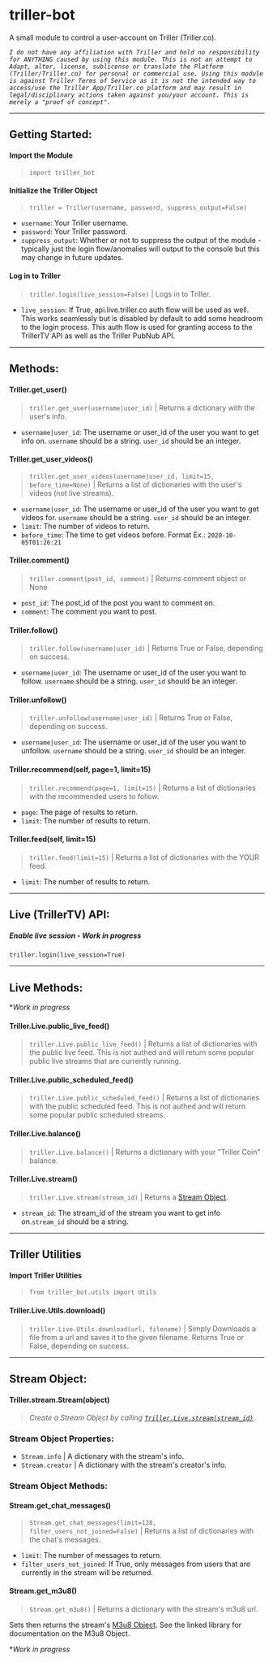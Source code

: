 # triller-bot
A small module to control a user-account on Triller (Triller.co).

*```I do not have any affiliation with Triller and hold no responsibility for ANYTHING caused by using this module. This is not an attempt to Adapt, alter, license, sublicense or translate the Platform (Triller/Triller.co) for personal or commercial use. Using this module is against Triller Terms of Service as it is not the intended way to access/use the Triller App/Triller.co platform and may result in legal/disciplinary actions taken against you/your account. This is merely a "proof of concept".```*

----

## Getting Started:

#### Import the Module
> `import triller_bot`

#### Initialize the Triller Object
> `triller = Triller(username, password, suppress_output=False)`
- `username`: Your Triller username.
- `password`: Your Triller password.
- `suppress_output`: Whether or not to suppress the output of the module - typically just the login flow/anomalies will output to the console but this may change in future updates.

#### Log in to Triller
> `triller.login(live_session=False)` | Logs in to Triller.
- `live_session`: If True, api.live.triller.co auth flow will be used as well. This works seamlessly but is disabled by default to add some headroom to the login process. This auth flow is used for granting access to the TrillerTV API as well as the Triller PubNub API.
----
## Methods:
#### Triller.get_user()
> `triller.get_user(username|user_id)` | Returns a dictionary with the user's info.
- `username|user_id`: The username or user_id of the user you want to get info on. `username` should be a string. `user_id` should be an integer.

#### Triller.get_user_videos()
> `triller.get_user_videos(username|user_id, limit=15, before_time=None)` | Returns a list of dictionaries with the user's videos (not live streams).
- `username|user_id`: The username or user_id of the user you want to get videos for. `username` should be a string. `user_id` should be an integer.
- `limit`: The number of videos to return.
- `before_time`: The time to get videos before. Format Ex.: `2020-10-05T01:26:21`

#### Triller.comment()
> `triller.comment(post_id, comment)` | Returns comment object or None
- `post_id`: The post_id of the post you want to comment on.
- `comment`: The comment you want to post.

#### Triller.follow()
> `triller.follow(username|user_id)` | Returns True or False, depending on success.
- `username|user_id`: The username or user_id of the user you want to follow. `username` should be a string. `user_id` should be an integer.

#### Triller.unfollow()
> `triller.unfollow(username|user_id)` | Returns True or False, depending on success.
- `username|user_id`: The username or user_id of the user you want to unfollow. `username` should be a string. `user_id` should be an integer.

#### Triller.recommend(self, page=1, limit=15)
> `triller.recommend(page=1, limit=15)` | Returns a list of dictionaries with the recommended users to follow.
- `page`: The page of results to return.
- `limit`: The number of results to return.

#### Triller.feed(self, limit=15)
> `triller.feed(limit=15)` | Returns a list of dictionaries with the YOUR feed.
- `limit`: The number of results to return.
----

## __Live (TrillerTV) API__:

##### *Enable live session - Work in progress*
`triller.login(live_session=True)`

----

## Live Methods:

**Work in progress*

#### Triller.Live.public_live_feed()
> `triller.Live.public_live_feed()` | Returns a list of dictionaries with the public live feed. This is not authed and will return some popular public live streams that are currently running.

#### Triller.Live.public_scheduled_feed()
> `triller.Live.public_scheduled_feed()` | Returns a list of dictionaries with the public scheduled feed. This is not authed and will return some popular public scheduled streams.

#### Triller.Live.balance()
> `triller.Live.balance()` | Returns a dictionary with your "Triller Coin" balance.

#### Triller.Live.stream()
> `triller.Live.stream(stream_id)` | Returns a [Stream Object](#stream-object).
- `stream_id`: The stream_id of the stream you want to get info on.`stream_id` should be a string.

----

## Triller Utilities

#### Import Triller Utilities
> `from triller_bot.utils import Utils`

#### Triller.Live.Utils.download()
> `triller.Live.Utils.download(url, filename)` | Simply Downloads a file from a url and saves it to the given filename. Returns True or False, depending on success.


----

## Stream Object:

#### Triller.stream.Stream(object)

> *Create a Stream Object by calling [`Triller.Live.stream(stream_id)`](#trillerlivestream).*

### Stream Object Properties:
- `Stream.info` | A dictionary with the stream's info.
- `Stream.creator` | A dictionary with the stream's creator's info.

### Stream Object Methods:
#### Stream.get_chat_messages() 
> `Stream.get_chat_messages(limit=128, filter_users_not_joined=False)` | Returns a list of dictionaries with the chat's messages.
- `limit`: The number of messages to return.
- `filter_users_not_joined`: If True, only messages from users that are currently in the stream will be returned.

#### Stream.get_m3u8()
> `Stream.get_m3u8()` | Returns a dictionary with the stream's m3u8 url.

Sets then returns the stream's [M3u8 Object](https://pypi.org/project/m3u8/). See the linked library for documentation on the M3u8 Object.

**Work in progress*












